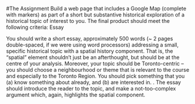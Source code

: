 #The Assignment
Build a web page that includes a Google Map (complete with markers) as part of a short but substantive historical exploration of a historical topic of interest to you. The final product should meet the following criteria:
Essay

You should write a short essay, approximately 500 words (~ 2 pages double-spaced, if we were using word processors) addressing a small, specific historical topic with a spatial history component. That is, the “spatial” element shouldn’t just be an afterthought, but should be at the centre of your analysis. Moreover, your topic should be Toronto-centric – you should choose a neighbourhood or theme that is relevant to the course and especially to the Toronto Region. You should pick something that you (a) know something about already, and (b) are interested in. . The essay should introduce the reader to the topic, and make a not-too-complex argument which, again, highlights the spatial component.
